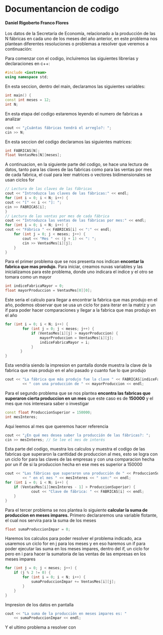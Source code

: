 # Documentancion de codigo

#### Daniel Rigoberto Franco Flores 

Los datos de la Secretaría de Economía, relacionado a la producción de las N fábricas en cada uno de los meses del año anterior, en este problema nos plantean diferentes resoluciones o problemas a resolver que veremos a continuación:

Para comenzar con el codigo, incluiremos las siguientes librerias y declaraciones en c++:
```cpp
#include <iostream>
using namespace std;
```
En esta seccion, dentro del main, declaramos las siguientes variables:
```cpp
int main() { 
const int meses = 12;  
int N; 
```
En esta etapa del codigo estaremos leyendo el numero de fabricas a analizar
```cpp
cout << "¿Cuántas fábricas tendrá el arreglo?: "; 
cin >> N; 
```
En esta seccion del codigo declaramos las siguientes matrices:
```cpp
int FABRICAS[N]; 
float VentasMes[N][meses];
 ```
 
 A continuacion, en la siguiente parte del codigo, se hace una lectura de datos, tanto para las claves de las fabricas como para las ventas por mes de cada fabrica, el cual para leer matrices o vectores bidimensionales se usan ciclos for
```cpp
// Lectura de las claves de las fábricas 
cout << "Introduzca las claves de las fábricas:" << endl; 
for (int i = 0; i < N; i++) { 
cout << "[" << i << "]: "; 
cin >> FABRICAS[i]; 
}
// Lectura de las ventas por mes de cada fábrica
cout << "Introduzca las ventas de las fábricas por mes:" << endl; 
for (int i = 0; i < N; i++) { 
cout << "Fábrica " << FABRICAS[i] << ":" << endl; 
	for (int j = 0; j < meses; j++) { 
		cout << "Mes " << (j + 1) << ": "; 
		cin >> VentasMes[i][j]; 
	} 
}
 ```
 
 Para el primer problema que se nos presenta nos indican **encontar la fabrica que mas produjo.**
 Para iniciar, creamos nuvas variables y las inicializamos para este problema, donde uno indicara el indice y el otro se tomara como un mayor
 ```cpp
int indiceFabricaMayor = 0;
float mayorProduccion = VentasMes[0][0];
 ```
 
Este seria el calculo para llegar a encontrar la fabrica que mas produjo en el año, podemos observar que se usa un ciclo for para iterar en la matriz y un if para poder hacer comparaciones y llegar a la fabrica que mas produjo en el año
 ```cpp
 for (int i = 0; i < N; i++) {
		 for (int j = 0; j < meses; j++) {
			 if (VentasMes[i][j] > mayorProduccion) {
				 mayorProduccion = VentasMes[i][j];
				 indiceFabricaMayor = i;
			 }
		}
}
```

Esta vendria siendo la impresion en pantalla donde muestra la clave de la fabrica que mas produjo en el año pasado y cuanto fue lo que produjo
 ```cpp
 cout << "La fábrica que más produjo fue la clave " << FABRICAS[indiceFabricaMayor]
		 << " con una producción de " << mayorProduccion << endl;
 ```

Para el segundo problema que se nos plantea **encontra las fabricas que superaron cierta produccion en un mes** que este caso es de **150000** y el mes que nos interesara saber o investigar
 ```cpp
 const float ProduccionSuperior = 150000;
 int mesInteres;
 ```
 
Aqui leemos al mes que queremos hacer referencia
 ```cpp
cout << "¿En qué mes desea saber la producción de las fábricas?: ";
cin >> mesInteres; // Se lee el mes de interés
 ```

Esta parte del codigo, muestra los calculos y muestra el codigo de las fabricas que superaron la canttidad de produccion al mes, esto se logra con un ciclo for para las claves de las empresas y con una comparacion hecha por un if de si la produccion hecha en ese mes es superior a 150000
```cpp
cout << "Las fábricas que superaron una producción de " << ProduccionSuperior
		<< " en el mes " << mesInteres << " son:" << endl;
for (int i = 0; i < N; i++) {
	if (VentasMes[i][mesInteres - 1] > ProduccionSuperior) {
			cout << "Clave de fábrica: " << FABRICAS[i] << endl;
	}
}
```

Para el tercer problema se nos plantea lo siguiente **calcular la suma de produccion en meses impares.**
Primero declararemos una variable flotante, el cual nos servira para la suma de los meses
```cpp
float sumaProduccionImpar = 0;
```
Haremos los calculos para poder resolver el problema indicado, aca usaremos un ciclo for en j para los meses y  en eso haremos un if para poder ejecutar las suma en los meses impares, dentro del if, un ciclo for pero en i para hacer la sumatoria de las ventas de las empresas en los meses impares 
```cpp
for (int j = 0; j < meses; j++) {
	if (j % 2 != 0) { 
		for (int i = 0; i < N; i++) {
			sumaProduccionImpar += VentasMes[i][j]; 
		}
	}
}
```
Impresion de los datos en pantalla
```cpp
cout << "La suma de la producción en meses impares es: " 
	<< sumaProduccionImpar << endl;
```	

Y el ultimo problema a resolver con 
	

<!--stackedit_data:
eyJoaXN0b3J5IjpbMTczMzI1OTE4NCwtNjg1NTQ2NzM3LC0xMj
MxNDAwODE1LC0xMzI2NzU2ODAzLC02NzkxODkxMjIsLTI4MDA2
NzQ3NSwtMTYyODkxOTM4NywtNzIzMjk4NzUyLC0xNDI2ODE1OT
E1LC0xOTUxMTIzODI2LC05NTgzNzM5MCwtMTA2ODk0MjgwLC0x
NzQ2MDI5MjYsLTIwODg3NDY2MTIsMjYzODM2OTA5LDQ3MDgyNT
A3MywtMzMyNDU1MzYzXX0=
-->